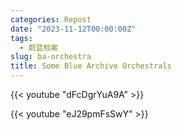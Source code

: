 ```yaml
---
categories: Repost
date: "2023-11-12T00:00:00Z"
tags:
  - 蔚蓝档案
slug: ba-orchestra
title: Some Blue Archive Orchestrals
---
```


{{< youtube "dFcDgrYuA9A" >}}

{{< youtube "eJ29pmFsSwY" >}}
